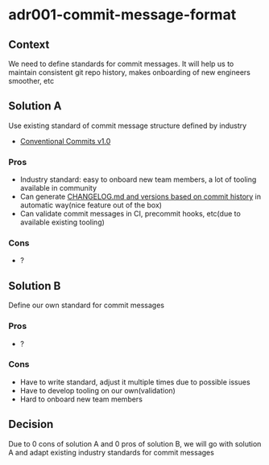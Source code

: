 # adr001-commit-message-format

## Context

We need to define standards for commit messages. It will help us to maintain consistent git repo history, makes
onboarding of new engineers smoother, etc

## Solution A

Use existing standard of commit message structure defined by industry

- [Conventional Commits v1.0](https://www.conventionalcommits.org/en/v1.0.0/)

### Pros

- Industry standard: easy to onboard new team members, a lot of tooling available in community
- Can
  generate [CHANGELOG.md and versions based on commit history](https://github.com/conventional-changelog/standard-version)
  in automatic way(nice feature out of the box)
- Can validate commit messages in CI, precommit hooks, etc(due to available existing tooling)

### Cons

- ?

## Solution B

Define our own standard for commit messages

### Pros

- ?

### Cons

- Have to write standard, adjust it multiple times due to possible issues
- Have to develop tooling on our own(validation)
- Hard to onboard new team members

## Decision

Due to 0 cons of solution A and 0 pros of solution B, we will go with solution A and adapt existing industry standards for
commit messages

